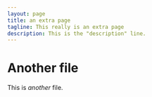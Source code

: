 ```yaml
---
layout: page
title: an extra page
tagline: This really is an extra page
description: This is the "description" line.
---
```


# Another file

This is *another* file.
